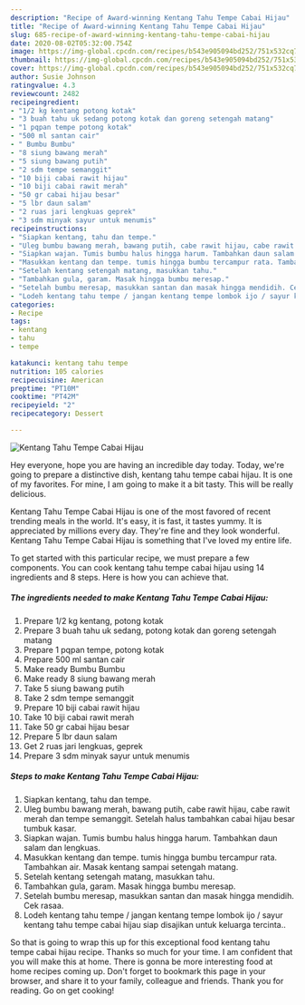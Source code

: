 ```yaml
---
description: "Recipe of Award-winning Kentang Tahu Tempe Cabai Hijau"
title: "Recipe of Award-winning Kentang Tahu Tempe Cabai Hijau"
slug: 685-recipe-of-award-winning-kentang-tahu-tempe-cabai-hijau
date: 2020-08-02T05:32:00.754Z
image: https://img-global.cpcdn.com/recipes/b543e905094bd252/751x532cq70/kentang-tahu-tempe-cabai-hijau-foto-resep-utama.jpg
thumbnail: https://img-global.cpcdn.com/recipes/b543e905094bd252/751x532cq70/kentang-tahu-tempe-cabai-hijau-foto-resep-utama.jpg
cover: https://img-global.cpcdn.com/recipes/b543e905094bd252/751x532cq70/kentang-tahu-tempe-cabai-hijau-foto-resep-utama.jpg
author: Susie Johnson
ratingvalue: 4.3
reviewcount: 2482
recipeingredient:
- "1/2 kg kentang potong kotak"
- "3 buah tahu uk sedang potong kotak dan goreng setengah matang"
- "1 pqpan tempe potong kotak"
- "500 ml santan cair"
- " Bumbu Bumbu"
- "8 siung bawang merah"
- "5 siung bawang putih"
- "2 sdm tempe semanggit"
- "10 biji cabai rawit hijau"
- "10 biji cabai rawit merah"
- "50 gr cabai hijau besar"
- "5 lbr daun salam"
- "2 ruas jari lengkuas geprek"
- "3 sdm minyak sayur untuk menumis"
recipeinstructions:
- "Siapkan kentang, tahu dan tempe."
- "Uleg bumbu bawang merah, bawang putih, cabe rawit hijau, cabe rawit merah dan tempe semanggit. Setelah halus tambahkan cabai hijau besar tumbuk kasar."
- "Siapkan wajan. Tumis bumbu halus hingga harum. Tambahkan daun salam dan lengkuas."
- "Masukkan kentang dan tempe. tumis hingga bumbu tercampur rata. Tambahkan air. Masak kentang sampai setengah matang."
- "Setelah kentang setengah matang, masukkan tahu."
- "Tambahkan gula, garam. Masak hingga bumbu meresap."
- "Setelah bumbu meresap, masukkan santan dan masak hingga mendidih. Cek rasaa."
- "Lodeh kentang tahu tempe / jangan kentang tempe lombok ijo / sayur kentang tahu tempe cabai hijau siap disajikan untuk keluarga tercinta.."
categories:
- Recipe
tags:
- kentang
- tahu
- tempe

katakunci: kentang tahu tempe 
nutrition: 105 calories
recipecuisine: American
preptime: "PT10M"
cooktime: "PT42M"
recipeyield: "2"
recipecategory: Dessert

---
```



![Kentang Tahu Tempe Cabai Hijau](https://img-global.cpcdn.com/recipes/b543e905094bd252/751x532cq70/kentang-tahu-tempe-cabai-hijau-foto-resep-utama.jpg)

Hey everyone, hope you are having an incredible day today. Today, we're going to prepare a distinctive dish, kentang tahu tempe cabai hijau. It is one of my favorites. For mine, I am going to make it a bit tasty. This will be really delicious.



Kentang Tahu Tempe Cabai Hijau is one of the most favored of recent trending meals in the world. It's easy, it is fast, it tastes yummy. It is appreciated by millions every day. They're fine and they look wonderful. Kentang Tahu Tempe Cabai Hijau is something that I've loved my entire life.


To get started with this particular recipe, we must prepare a few components. You can cook kentang tahu tempe cabai hijau using 14 ingredients and 8 steps. Here is how you can achieve that.

<!--inarticleads1-->

##### The ingredients needed to make Kentang Tahu Tempe Cabai Hijau:

1. Prepare 1/2 kg kentang, potong kotak
1. Prepare 3 buah tahu uk sedang, potong kotak dan goreng setengah matang
1. Prepare 1 pqpan tempe, potong kotak
1. Prepare 500 ml santan cair
1. Make ready  Bumbu Bumbu
1. Make ready 8 siung bawang merah
1. Take 5 siung bawang putih
1. Take 2 sdm tempe semanggit
1. Prepare 10 biji cabai rawit hijau
1. Take 10 biji cabai rawit merah
1. Take 50 gr cabai hijau besar
1. Prepare 5 lbr daun salam
1. Get 2 ruas jari lengkuas, geprek
1. Prepare 3 sdm minyak sayur untuk menumis




<!--inarticleads2-->

##### Steps to make Kentang Tahu Tempe Cabai Hijau:

1. Siapkan kentang, tahu dan tempe.
1. Uleg bumbu bawang merah, bawang putih, cabe rawit hijau, cabe rawit merah dan tempe semanggit. Setelah halus tambahkan cabai hijau besar tumbuk kasar.
1. Siapkan wajan. Tumis bumbu halus hingga harum. Tambahkan daun salam dan lengkuas.
1. Masukkan kentang dan tempe. tumis hingga bumbu tercampur rata. Tambahkan air. Masak kentang sampai setengah matang.
1. Setelah kentang setengah matang, masukkan tahu.
1. Tambahkan gula, garam. Masak hingga bumbu meresap.
1. Setelah bumbu meresap, masukkan santan dan masak hingga mendidih. Cek rasaa.
1. Lodeh kentang tahu tempe / jangan kentang tempe lombok ijo / sayur kentang tahu tempe cabai hijau siap disajikan untuk keluarga tercinta..




So that is going to wrap this up for this exceptional food kentang tahu tempe cabai hijau recipe. Thanks so much for your time. I am confident that you will make this at home. There is gonna be more interesting food at home recipes coming up. Don't forget to bookmark this page in your browser, and share it to your family, colleague and friends. Thank you for reading. Go on get cooking!
